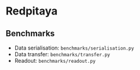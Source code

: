 # Redpitaya

## Benchmarks
- Data serialisation: `benchmarks/serialisation.py`
- Data transfer: `benchmarks/transfer.py`
- Readout: `benchmarks/readout.py`
